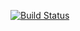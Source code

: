 [![Build Status](https://travis-ci.org/DilipKunderu/SetWebService.svg?branch=Threads)](https://travis-ci.org/DilipKunderu/SetWebService)